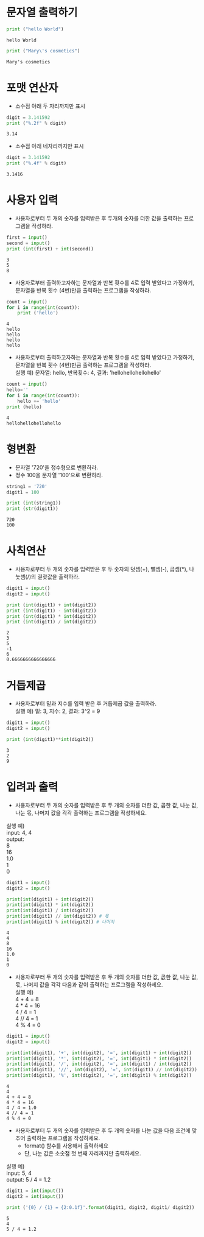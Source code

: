 # 문자열 출력하기

```python
print ("hello World")
```

    hello World

```python
print ("Mary\'s cosmetics")
```

    Mary's cosmetics

# 포맷 연산자

- 소수점 아래 두 자리까지만 표시

```python
digit = 3.141592
print ("%.2f" % digit)
```

    3.14

- 소수점 아래 네자리까지만 표시

```python
digit = 3.141592
print ("%.4f" % digit)
```

    3.1416

# 사용자 입력

- 사용자로부터 두 개의 숫자를 입력받은 후 두개의 숫자를 더한 값을 출력하는 프로그램을 작성하라.

```python
first = input()
second = input()
print (int(first) + int(second))
```

    3
    5
    8

- 사용자로부터 출력하고자하는 문자열과 반복 횟수를 4로 입력 받았다고 가정하기, 문자열을 반복 횟수 (4번)만큼 출력하는 프로그램을 작성하라.

```python
count = input()
for i in range(int(count)):
    print ('hello')
```

    4
    hello
    hello
    hello
    hello

- 사용자로부터 출력하고자하는 문자열과 반복 횟수를 4로 입력 받았다고 가정하기, 문자열을 반복 횟수 (4번)만큼 출력하는 프로그램을 작성하라.  
  실행 예) 문자열: hello, 반복횟수: 4, 결과: 'hellohellohellohello'

```python
count = input()
hello=''
for i in range(int(count)):
    hello += 'hello'
print (hello)
```

    4
    hellohellohellohello

# 형변환

- 문자열 '720'을 정수형으로 변환하라.
- 정수 100을 문자열 '100'으로 변환하라.

```python
string1 = '720'
digit1 = 100

print (int(string1))
print (str(digit1))
```

    720
    100

# 사칙연산

- 사용자로부터 두 개의 숫자를 입력받은 후 두 숫자의 덧셈(+), 뺄셈(-), 곱셈(\*), 나눗셈(/)의 결괏값을 출력하라.

```python
digit1 = input()
digit2 = input()

print (int(digit1) + int(digit2))
print (int(digit1) - int(digit2))
print (int(digit1) * int(digit2))
print (int(digit1) / int(digit2))
```

    2
    3
    5
    -1
    6
    0.6666666666666666

# 거듭제곱

- 사용자로부터 밑과 지수를 입력 받은 후 거듭제곱 값을 출력하라.  
  실행 예) 밑: 3, 지수: 2, 결과: 3^2 = 9

```python
digit1 = input()
digit2 = input()

print (int(digit1)**int(digit2))
```

    3
    2
    9

# 입려과 출력

- 사용자로부터 두 개의 숫자를 입력받은 후 두 개의 숫자를 더한 값, 곱한 값, 나눈 값, 나눈 몫, 나머지 값을 각각 출력하는 프로그램을 작성하세요.

실행 예)  
input: 4, 4  
output:  
 8  
16  
1.0  
 1  
0

```python
digit1 = input()
digit2 = input()

print(int(digit1) + int(digit2))
print(int(digit1) * int(digit2))
print(int(digit1) / int(digit2))
print(int(digit1) // int(digit2)) # 몫
print(int(digit1) % int(digit2)) # 나머지
```

    4
    4
    8
    16
    1.0
    1
    0

- 사용자로부터 두 개의 숫자를 입력받은 후 두 개의 숫자를 더한 값, 곲한 값, 나눈 값, 몫, 나머지 값을 각각 다음과 같이 출력하는 프로그램을 작성하세요.  
  실행 예)  
  4 + 4 = 8  
  4 \* 4 = 16  
  4 / 4 = 1  
  4 // 4 = 1  
  4 % 4 = 0

```python
digit1 = input()
digit2 = input()

print(int(digit1), '+', int(digit2), '=', int(digit1) + int(digit2))
print(int(digit1), '*', int(digit2), '=', int(digit1) * int(digit2))
print(int(digit1), '/', int(digit2), '=', int(digit1) / int(digit2))
print(int(digit1), '//', int(digit2), '=', int(digit1) // int(digit2))
print(int(digit1), '%', int(digit2), '=', int(digit1) % int(digit2))
```

    4
    4
    4 + 4 = 8
    4 * 4 = 16
    4 / 4 = 1.0
    4 // 4 = 1
    4 % 4 = 0

- 사용자로부터 두 개의 숫자를 입력받은 후 두 개의 숫자를 나눈 값을 다음 조건에 맞추어 출력하는 프로그램을 작성하세요.
  - format() 함수를 사용해서 출력하세요
  - 단, 나눈 값은 소숫점 첫 번째 자리까지만 출력하세요.

실행 예)  
input: 5, 4  
output: 5 / 4 = 1.2

```python
digit1 = int(input())
digit2 = int(input())

print ('{0} / {1} = {2:0.1f}'.format(digit1, digit2, digit1/ digit2))
```

    5
    4
    5 / 4 = 1.2
